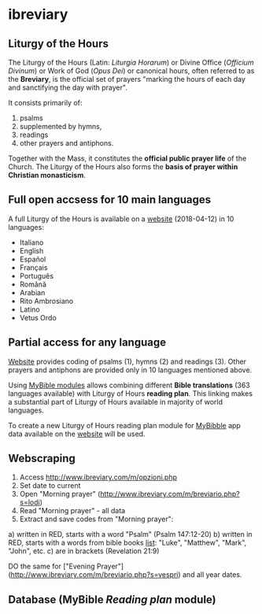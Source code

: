 # ibreviary

## Liturgy of the Hours 

The Liturgy of the Hours (Latin: *Liturgia Horarum*) or Divine Office (*Officium Divinum*) or Work of God (*Opus Dei*) or canonical hours, often referred to as the **Breviary**, is the official set of prayers "marking the hours of each day and sanctifying the day with prayer".

It consists primarily of:

1. psalms 
2. supplemented by hymns, 
3. readings 
4. other prayers and antiphons. 

Together with the Mass, it constitutes the **official public prayer life** of the Church. The Liturgy of the Hours also forms the **basis of prayer within Christian monasticism**.

## Full open accsess for 10 main languages

A full Liturgy of the Hours is available on a [website](http://www.ibreviary.com/m/opzioni.php) (2018-04-12) in 10 languages:

- Italiano
- English
- Español
- Français
- Português
- Română
- Arabian
- Rito Ambrosiano
- Latino
- Vetus Ordo

## Partial access for any language

[Website](http://www.ibreviary.com/m/opzioni.php) provides coding of psalms (1), hymns (2) and readings (3). Other prayers and antiphons are provided only in 10 languages mentioned above.

Using [MyBible modules](https://docs.google.com/document/d/12rf4Pqy13qhnAW31uKkaWNTBDTtRbNW0s7cM0vcimlA/edit#heading=h.ec9vzutl5wtt) allows combining different **Bible translations** (363 languages available) with Liturgy of Hours **reading plan**. This linking makes a substantial part of Liturgy of Hours available in majority of world languages. 

To create a new Liturgy of Hours reading plan module for [MyBibble](https://mybible.zone/index-eng.php) app data available on the [website](http://www.ibreviary.com/) will be used.

## Webscraping 

1. Access http://www.ibreviary.com/m/opzioni.php 
2. Set date to current 
3. Open "Morning prayer" (http://www.ibreviary.com/m/breviario.php?s=lodi)
4. Read "Morning prayer" - all data
6. Extract and save codes from "Morning prayer":

a) written in RED,
starts with a word "Psalm" (Psalm 147:12-20)
b) written in RED,
starts with a words from bible books [list](https://mybible.zone/code-eng.php): "Luke", "Matthew", "Mark", "John", etc.
c) are in brackets (Revelation 21:9)

DO the same for ["Evening Prayer"] (http://www.ibreviary.com/m/breviario.php?s=vespri) and all year dates.

## Database (MyBible *Reading plan* module)  
